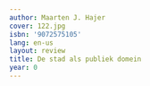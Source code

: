 ```yaml
---
author: Maarten J. Hajer
cover: 122.jpg
isbn: '9072575105'
lang: en-us
layout: review
title: De stad als publiek domein
year: 0
---
```


